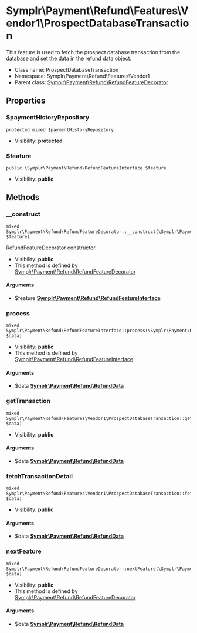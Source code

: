 Symplr\Payment\Refund\Features\Vendor1\ProspectDatabaseTransaction
===============

This feature is used to fetch the prospect database transaction from the database and set the data in the refund data object.




* Class name: ProspectDatabaseTransaction
* Namespace: Symplr\Payment\Refund\Features\Vendor1
* Parent class: [Symplr\Payment\Refund\RefundFeatureDecorator](Symplr-Payment-Refund-RefundFeatureDecorator.md)





Properties
----------


### $paymentHistoryRepository

    protected mixed $paymentHistoryRepository





* Visibility: **protected**


### $feature

    public \Symplr\Payment\Refund\RefundFeatureInterface $feature





* Visibility: **public**


Methods
-------


### __construct

    mixed Symplr\Payment\Refund\RefundFeatureDecorator::__construct(\Symplr\Payment\Refund\RefundFeatureInterface $feature)

RefundFeatureDecorator constructor.



* Visibility: **public**
* This method is defined by [Symplr\Payment\Refund\RefundFeatureDecorator](Symplr-Payment-Refund-RefundFeatureDecorator.md)


#### Arguments
* $feature **[Symplr\Payment\Refund\RefundFeatureInterface](Symplr-Payment-Refund-RefundFeatureInterface.md)**



### process

    mixed Symplr\Payment\Refund\RefundFeatureInterface::process(\Symplr\Payment\Refund\RefundData $data)





* Visibility: **public**
* This method is defined by [Symplr\Payment\Refund\RefundFeatureInterface](Symplr-Payment-Refund-RefundFeatureInterface.md)


#### Arguments
* $data **[Symplr\Payment\Refund\RefundData](Symplr-Payment-Refund-RefundData.md)**



### getTransaction

    mixed Symplr\Payment\Refund\Features\Vendor1\ProspectDatabaseTransaction::getTransaction(\Symplr\Payment\Refund\RefundData $data)





* Visibility: **public**


#### Arguments
* $data **[Symplr\Payment\Refund\RefundData](Symplr-Payment-Refund-RefundData.md)**



### fetchTransactionDetail

    mixed Symplr\Payment\Refund\Features\Vendor1\ProspectDatabaseTransaction::fetchTransactionDetail(\Symplr\Payment\Refund\RefundData $data)





* Visibility: **public**


#### Arguments
* $data **[Symplr\Payment\Refund\RefundData](Symplr-Payment-Refund-RefundData.md)**



### nextFeature

    mixed Symplr\Payment\Refund\RefundFeatureDecorator::nextFeature(\Symplr\Payment\Refund\RefundData $data)





* Visibility: **public**
* This method is defined by [Symplr\Payment\Refund\RefundFeatureDecorator](Symplr-Payment-Refund-RefundFeatureDecorator.md)


#### Arguments
* $data **[Symplr\Payment\Refund\RefundData](Symplr-Payment-Refund-RefundData.md)**


